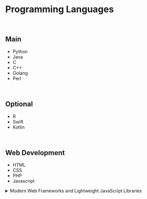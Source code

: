 # Programming Languages

<br>

## Main

- Python
- Java
- C
- C++
- Golang
- Perl

<br>

## Optional

- R
- Swift
- Kotlin

<br>

## Web Development

- HTML
- CSS
- PHP
- Javascript

<details>
  <summary>Modern Web Frameworks and Lightweight JavaScript Libraries</summary>
  
- React JS
- Node JS
- Vue JS
- Angular JS
  
</detials>
